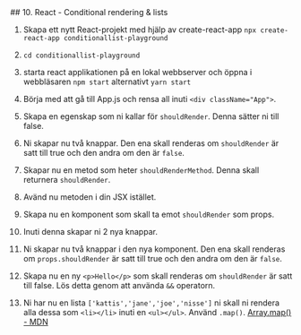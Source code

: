 <!doctype html>
<html>
	<head>
		<title>React Exercises</title>## 10. React - Conditional rendering & lists

1. Skapa ett nytt React-projekt med hjälp av create-react-app ```npx create-react-app conditionallist-playground```

1. ```cd conditionallist-playground```

1. starta react applikationen på en lokal webbserver och öppna i webbläsaren ```npm start``` alternativt ```yarn start```

1. Börja med att gå till App.js och rensa all inuti ```<div className="App">```.

1. Skapa en egenskap som ni kallar för ```shouldRender```. Denna sätter ni till false.

1. Ni skapar nu två knappar. Den ena skall renderas om ```shouldRender``` är satt till true och den andra om den är ```false```.

1. Skapar nu en metod som heter ```shouldRenderMethod```. Denna skall returnera ```shouldRender```.

1. Avänd nu metoden i din JSX istället.

1. Skapa nu en komponent som skall ta emot ```shouldRender``` som props.

1. Inuti denna skapar ni 2 nya knappar.

1. Ni skapar nu två knappar i den nya komponent. Den ena skall renderas om ```props.shouldRender``` är satt till true och den andra om den är ```false```.

1. Skapa nu en ny ```<p>Hello</p>``` som skall renderas om ```shouldRender``` är satt till false. Lös detta genom att använda ```&&``` operatorn.

1. Ni har nu en lista ```['kattis','jane','joe','nisse']``` ni skall ni rendera alla dessa som ```<li></li>``` inuti en ```<ul></ul>```. Använd ```.map()```. <a href="https://developer.mozilla.org/en-US/docs/Web/JavaScript/Reference/Global_Objects/Array/map" target="_blank">Array.map() - MDN</a>
